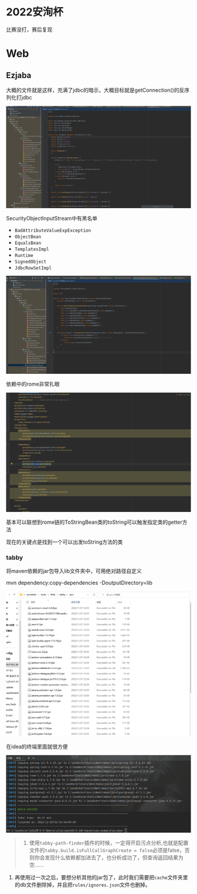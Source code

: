 # 2022安洵杯

比赛没打，赛后复现

# Web

## Ezjaba

大概的文件就是这样，充满了jdbc的暗示，大概目标就是getConnection()的反序列化打jdbc

![Untitled](attachments/Untitled%2036.png)

SecurityObjectInputStream中有黑名单

- `BadAttributeValueExpException`
- `ObjectBean`
- `EqualsBean`
- `TemplatesImpl`
- `Runtime`
- `SignedObject`
- `JdbcRowSetImpl`

![Untitled](attachments/Untitled%201%206.png)

依赖中的rome非常扎眼

![Untitled](attachments/Untitled%202%206.png)

基本可以联想到rome链的ToStringBean类的toString可以触发指定类的getter方法

现在的关键点是找到一个可以出发toString方法的类

### tabby

将maven依赖的jar包导入lib文件夹中，可用绝对路径自定义

mvn dependency:copy-dependencies -DoutputDirectory=lib

![Untitled](attachments/Untitled%203%205.png)

在idea的终端里面就很方便

![Untitled](attachments/Untitled%204%204.png)

> 1. 使用`tabby-path-finder`插件的时候，一定得开启污点分析,也就是配置文件的`tabby.build.isFullCallGraphCreate = false`必须是false，否则你会发现什么依赖都加进去了，也分析成功了，但查询返回结果为空......
1. 再使用过一次之后，要想分析其他的jar包了，此时我们需要把`cache`文件夹里的db文件删除掉，并且把`rules/ignores.json`文件也删掉。